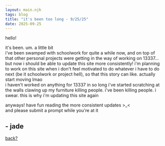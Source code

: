 ```yaml
---
layout: main.njk
tags: blog
title: "it's been too long - 9/25/25"
date: 2025-09-25
---
```

hello!

it's been. um. a little bit  
i've been swamped with schoolwork for quite a while now, and on top of that other personal projects were getting in the way of working on 13337... but now i should be able to update this site more consistently! i'm planning to work on this site when i don't feel motivated to do whatever i have to do next (be it schoolwork or project hell), so that this story can like. actually start moving lmao  
i haven't worked on anything for 13337 in so long i've started scratching at the walls clawing up my furniture killing people. i've been killing people. i swear. this is why i'm updating this site again

anyways! have fun reading the more consistent updates >_<  
and please submit a prompt while you're at it

## - jade

[back?](../)
